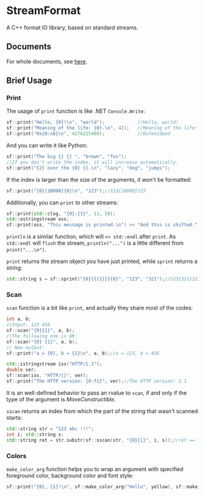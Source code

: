 # StreamFormat
A C++ format IO library, based on standard streams.
## Documents
For whole documents, see [here](./docs/index.md).
## Brief Usage
### Print
The usage of `print` function is like .NET `Console.Write`:
``` c++
sf::print("Hello, {0}!\n", "world");            //Hello, world!
sf::print("Meaning of the life: {0}.\n", 42);   //Meaning of the life: 42.
sf::print("0x{0:x8}\n", 4276215469);            //0xfee1dead
```
And you can write it like Python:
``` c++
sf::print("The big {} {} ", "brown", "fox");
//If you don't write the index, it will increase automatically.
sf::print("{2} over the {0} {}.\n", "lazy", "dog", "jumps");
```
If the index is larger than the size of the arguments, it won't be formatted:
``` c++
sf::print("{0}{10000}{0}\n", "123");//123{10000}123
```
Additionally, you can `print` to other streams:
``` c++
sf::print(std::clog, "{0}:{1}", 11, 59);
std::ostringstream oss;
sf::print(oss, "This message is printed.\n") << "And this is shifted." << endl;
```
`println` is a similar function, which will `<< std::endl` after `print`. As `std::endl` will `flush` the stream, `println("...")` is a little different from `print("...\n")`.

`print` returns the stream object you have just printed, while `sprint` returns a string:
``` c++
std::string s = sf::sprint("{0}{{{1}}}{0}", "123", "321");//123{321}123
```
### Scan
`scan` function is a bit like `print`, and actually they share most of the codes:
``` c++
int a, b;
//Input: 123 456
sf::scan("{0}{1}", a, b);
//The following one is OK:
sf::scan("{0} {1}", a, b);
// Now output:
sf::print("a = {0}, b = {1}\n", a, b);//a = 123, b = 456

std::istringstream iss("HTTP/1.1");
double ver;
sf::scan(iss, "HTTP/{}", ver);
sf::print("The HTTP version: {0:f1}", ver);//The HTTP version: 1.1
```
It is an well-defined behavior to pass an rvalue to `scan`, if and only if the type of the argument is *MoveConstructible*.

`sscan` returns an index from which the part of the string that wasn't scanned starts:
``` c++
std::string str = "123 abc !!!";
int i; std::string s;
std::string ret = str.substr(sf::sscan(str, "{0}{1}", i, s));//ret == " !!!"
```
### Colors
`make_color_arg` function helps you to wrap an argument with specified foreground color, background color and font style:
``` c++
sf::print("{0}, {1}!\n", sf::make_color_arg("Hello", yellow), sf::make_color_arg("world", bright_cyan, blue, underline));
```
